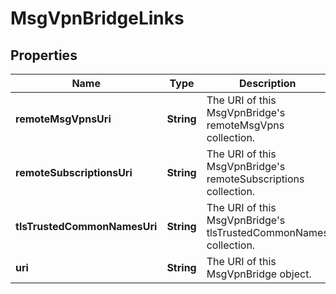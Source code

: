 
# MsgVpnBridgeLinks

## Properties
Name | Type | Description | Notes
------------ | ------------- | ------------- | -------------
**remoteMsgVpnsUri** | **String** | The URI of this MsgVpnBridge&#39;s remoteMsgVpns collection. |  [optional]
**remoteSubscriptionsUri** | **String** | The URI of this MsgVpnBridge&#39;s remoteSubscriptions collection. |  [optional]
**tlsTrustedCommonNamesUri** | **String** | The URI of this MsgVpnBridge&#39;s tlsTrustedCommonNames collection. |  [optional]
**uri** | **String** | The URI of this MsgVpnBridge object. |  [optional]



